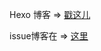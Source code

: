 Hexo 博客 => [戳这儿](http://blog.yaozeyuan.online)

issue博客在 => [这里](https://github.com/YaoZeyuan/blog/issues/)